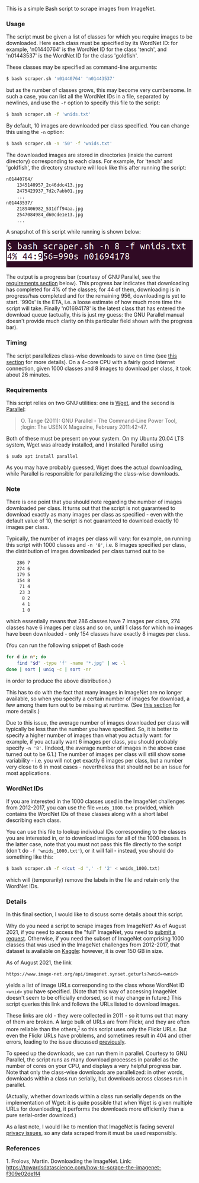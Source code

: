 This is a simple Bash script to scrape images from ImageNet.

### Usage

The script must be given a list of classes for which you require images to be downloaded. Here each class must be specified by its WordNet ID: for example, 'n01440764' is the WordNet ID for the class 'tench', and 'n01443537' is the WordNet ID for the class 'goldfish'.

These classes may be specified as command-line arguments:
```bash
$ bash scraper.sh 'n01440764' 'n01443537'
```
but as the number of classes grows, this may become very cumbersome. In such a case, you can list all the WordNet IDs in a file, separated by newlines, and use the `-f` option to specify this file to the script:
```bash
$ bash scraper.sh -f 'wnids.txt'
```
By default, 10 images are downloaded per class specified. You can change this using the `-n` option:
```bash
$ bash scraper.sh -n '50' -f 'wnids.txt'
```
The downloaded images are stored in directories (inside the current directory) corresponding to each class. For example, for 'tench' and 'goldfish', the directory structure will look like this after running the script:
```
n01440764/
	1345140957_2c46ddc413.jpg
	2475423937_7d2c7abb01.jpg
	...
n01443537/
	2189406982_531dff94aa.jpg
	2547084984_d60cde1e13.jpg
	...
```
A snapshot of this script while running is shown below:

![snapshot](snapshot.png)

The output is a progress bar (courtesy of GNU Parallel, see the [requirements section](#requirements) below). This progress bar indicates that downloading has completed for 4% of the classes; for 44 of them, downloading is in progress/has completed and for the remaining 956, downloading is yet to start. '990s' is the ETA, i.e. a loose estimate of how much more time the script will take. Finally 'n01694178' is the latest class that has entered the download queue (actually, this is just my guess: the GNU Parallel manual doesn't provide much clarity on this particular field shown with the progress bar).

### Timing

The script parallelizes class-wise downloads to save on time (see [this section](#details) for more details). On a 4-core CPU with a fairly good Internet connection, given 1000 classes and 8 images to download per class, it took about 26 minutes.

### Requirements

This script relies on two GNU utilities: one is [Wget](https://www.gnu.org/software/wget/), and the second is [Parallel](https://www.gnu.org/software/parallel/):

> O. Tange (2011): GNU Parallel - The Command-Line Power Tool, ;login: The USENIX Magazine, February 2011:42-47.

Both of these must be present on your system. On my Ubuntu 20.04 LTS system, Wget was already installed, and I installed Parallel using
```
$ sudo apt install parallel
```
As you may have probably guessed, Wget does the actual downloading, while Parallel is responsible for parallelizing the class-wise downloads.

### Note

There is one point that you should note regarding the number of images downloaded per class. It turns out that the script is not guaranteed to download exactly as many images per class as specified - even with the default value of 10, the script is not guaranteed to download exactly 10 images per class.

Typically, the number of images per class will vary: for example, on running this script with 1000 classes and `-n '8'`, i.e. 8 images specified per class, the distribution of images downloaded per class turned out to be
```
    286 7
    274 6
    179 5
    154 8
     71 4
     23 3
      8 2
      4 1
      1 0
```
which essentially means that 286 classes have 7 images per class, 274 classes have 6 images per class and so on, until 1 class for which no images have been downloaded - only 154 classes have exactly 8 images per class.

(You can run the following snippet of Bash code
```bash
for d in n*; do
	find "$d" -type 'f' -name '*.jpg' | wc -l
done | sort | uniq -c | sort -nr
```
in order to produce the above distribution.)

This has to do with the fact that many images in ImageNet are no longer available, so when you specify a certain number of images for download, a few among them turn out to be missing at runtime. (See [this section](#details) for more details.)

Due to this issue, the average number of images downloaded per class will typically be less than the number you have specified. So, it is better to specify a higher number of images than what you actually want: for example, if you actually want 6 images per class, you should probably specify `-n '8'`. (Indeed, the average number of images in the above case turned out to be 6.1.) The number of images per class will still show some variability - i.e. you will not get exactly 6 images per class, but a number very close to 6 in most cases - nevertheless that should not be an issue for most applications.

### WordNet IDs

If you are interested in the 1000 classes used in the ImageNet challenges from 2012-2017, you can use the file `wnids_1000.txt` provided, which contains the WordNet IDs of these classes along with a short label describing each class.

You can use this file to lookup individual IDs corresponding to the classes you are interested in, or to download images for all of the 1000 classes. In the latter case, note that you must not pass this file directly to the script (don't do `-f 'wnids_1000.txt'`), or it will fail - instead, you should do something like this:
```bash
$ bash scraper.sh -f <(cut -d ',' -f '2' < wnids_1000.txt)
```
which will (temporarily) remove the labels in the file and retain only the WordNet IDs.

### Details

In this final section, I would like to discuss some details about this script.

Why do you need a script to scrape images from ImageNet? As of August 2021, if you need to access the "full" ImageNet, you need to [submit a request](https://image-net.org/download.php). Otherwise, if you need the subset of ImageNet comprising 1000 classes that was used in the ImageNet challenges from 2012-2017, that dataset is available on [Kaggle](https://www.kaggle.com/c/imagenet-object-localization-challenge/overview/description): however, it is over 150 GB in size.

As of August 2021, the link
```
https://www.image-net.org/api/imagenet.synset.geturls?wnid=<wnid>
```
yields a list of image URLs corresponding to the class whose WordNet ID `<wnid>` you have specified. (Note that this way of accessing ImageNet doesn't seem to be officially endorsed, so it may change in future.) This script queries this link and follows the URLs listed to download images.

These links are old - they were collected in 2011 - so it turns out that many of them are broken. A large bulk of URLs are from Flickr, and they are often more reliable than the others,<sup>[1](#footnote1)</sup> so this script uses only the Flickr URLs. But even the Flickr URLs have problems, and sometimes result in 404 and other errors, leading to the issue discussed [previously](#note).

To speed up the downloads, we can run them in parallel. Courtesy to GNU Parallel, the script runs as many download processes in parallel as the number of cores on your CPU, and displays a very helpful progress bar. Note that only the class-wise downloads are parallelized: in other words, downloads within a class run serially, but downloads across classes run in parallel.

(Actually, whether downloads within a class run serially depends on the implementation of Wget: it is quite possible that when Wget is given multiple URLs for downloading, it performs the downloads more efficiently than a pure serial-order download.)

As a last note, I would like to mention that ImageNet is facing several [privacy issues](https://image-net.org/update-mar-11-2021.php), so any data scraped from it must be used responsibly.

### References

<a name='footnote1'>1.</a> Frolovs, Martin. Downloading the ImageNet. Link: <https://towardsdatascience.com/how-to-scrape-the-imagenet-f309e02de1f4>
